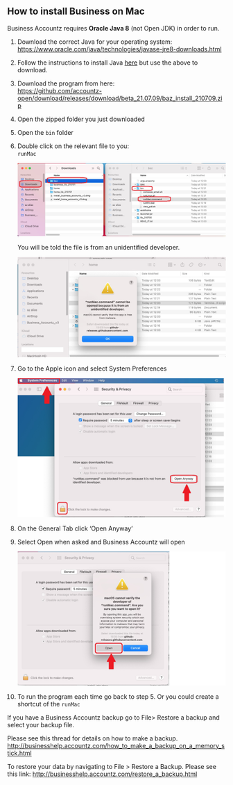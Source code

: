 ## How to install Business on Mac

Business Accountz requires **Oracle Java 8** (not Open JDK) in order to run. 

1. Download the correct Java for your operating system:   
   <https://www.oracle.com/java/technologies/javase-jre8-downloads.html>
3. Follow the instructions to install Java [here](https://www.java.com/en/download/help/windows_manual_download.html) but use the above to download.
4. Download the program from here:   
   <https://github.com/accountz-open/download/releases/download/beta_21.07.09/baz_install_210709.zip>
5. Open the zipped folder you just downloaded
7. Open the `bin` folder
8. Double click on the relevant file to you:  
   `runMac`  
   
   ![baz install mac](baz-install-mac.jpg)
   
   You will be told the file is from an unidentified developer. 
   
   ![unidentified mac](unidentified-mac.jpg)
   
9. Go to the Apple icon and select System Preferences
   
   ![Security changes](security-changes.jpg)
   
9. On the General Tab click ‘Open Anyway’
9. Select Open when asked and Business Accountz will open

   ![confirm security](confirm-security.jpg)
   
9. To run the program each time go back to step 5. Or you could create a shortcut of the `runMac`

If you have a Business Accountz backup go to File> Restore a backup and select your backup file.

Please see this thread for details on how to make a backup.
<http://businesshelp.accountz.com/how_to_make_a_backup_on_a_memory_stick.html>

To restore your data by navigating to File > Restore a Backup. Please see this link:
<http://businesshelp.accountz.com/restore_a_backup.html>

   
